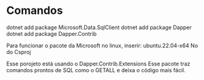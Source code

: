 # Comandos

dotnet add package Microsoft.Data.SqlClient
dotnet add package Dapper
dotnet add package Dapper.Contrib

Para funcionar o pacote da Microsoft no linux,
inserir:
<RuntimeIdentifier>ubuntu.22.04-x64</RuntimeIdentifier>
No <PropertyGroup> do Csproj

Esse porojeto está usando o Dapper.Contrib.Extensions
Esse pacote traz comandos prontos de SQL como o GETALL e deixa o código mais fácil.

